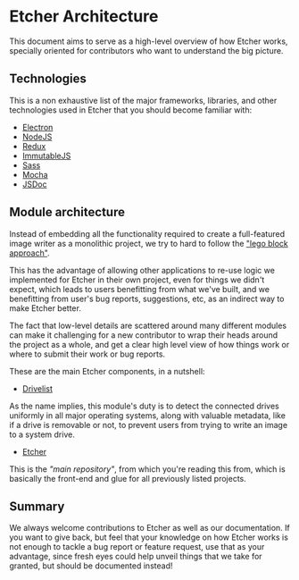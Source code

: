 Etcher Architecture
===================

This document aims to serve as a high-level overview of how Etcher works,
specially oriented for contributors who want to understand the big picture.

Technologies
------------

This is a non exhaustive list of the major frameworks, libraries, and other
technologies used in Etcher that you should become familiar with:

- [Electron][electron]
- [NodeJS][nodejs]
- [Redux][redux]
- [ImmutableJS][immutablejs]
- [Sass][sass]
- [Mocha][mocha]
- [JSDoc][jsdoc]

Module architecture
-------------------

Instead of embedding all the functionality required to create a full-featured
image writer as a monolithic project, we try to hard to follow the ["lego block
approach"][lego-blocks].

This has the advantage of allowing other applications to re-use logic we
implemented for Etcher in their own project, even for things we didn't expect,
which leads to users benefitting from what we've built, and we benefitting from
user's bug reports, suggestions, etc, as an indirect way to make Etcher better.

The fact that low-level details are scattered around many different modules can
make it challenging for a new contributor to wrap their heads around the
project as a whole, and get a clear high level view of how things work or where
to submit their work or bug reports.

These are the main Etcher components, in a nutshell:

- [Drivelist](https://github.com/balena-io-modules/drivelist)

As the name implies, this module's duty is to detect the connected drives
uniformly in all major operating systems, along with valuable metadata, like if
a drive is removable or not, to prevent users from trying to write an image to
a system drive.

- [Etcher](https://github.com/balena-io/etcher)

This is the *"main repository"*, from which you're reading this from, which is
basically the front-end and glue for all previously listed projects.

Summary
-------

We always welcome contributions to Etcher as well as our documentation. If you
want to give back, but feel that your knowledge on how Etcher works is not
enough to tackle a bug report or feature request, use that as your advantage,
since fresh eyes could help unveil things that we take for granted, but should
be documented instead!

[lego-blocks]: https://github.com/sindresorhus/ama/issues/10#issuecomment-117766328
[exit-codes]: https://github.com/balena-io/etcher/blob/master/lib/shared/exit-codes.js
[gui-dir]: https://github.com/balena-io/etcher/tree/master/lib/gui
[electron]: http://electron.atom.io
[nodejs]: https://nodejs.org
[redux]: http://redux.js.org
[immutablejs]: http://facebook.github.io/immutable-js/
[sass]: http://sass-lang.com
[mocha]: http://mochajs.org
[jsdoc]: http://usejsdoc.org
